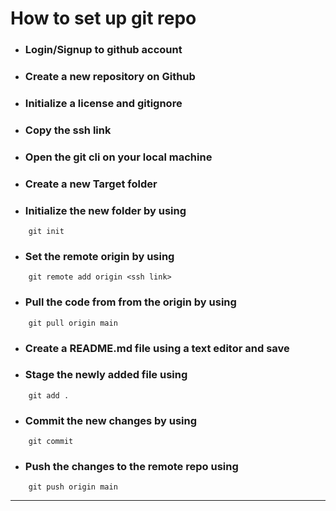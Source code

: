 
 # How to set up git repo 

 * ### Login/Signup to github account 
 * ### Create a new repository on Github 
 * ### Initialize a license and gitignore 
 * ### Copy the ssh link 
 * ### Open the git cli on your local machine 
 * ### Create a new Target folder ####
 * ### Initialize the new folder by using  
```
    git init
```
 * ### Set  the remote origin by using 
```
    git remote add origin <ssh link>
```
* ### Pull the code from from the origin by using 
```
    git pull origin main
```
* ### Create a README.md file using a text editor and save 
* ### Stage the newly added file using 
```
    git add .
``` 
* ### Commit the new changes by using 
```
    git commit
```
* ### Push the changes to the remote repo using 
```
    git push origin main
```

---



